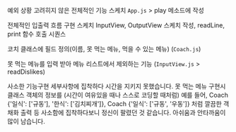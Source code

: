 예외 상황 고려히지 않은 전체적인 기능 스케치
`App.js` > play 메소드에 작성

전체적인 입출력 흐름 구현 스케치
InputView, OutputView 스케치 작성,
readLine, print 함수 호출 시퀀스

코치 클래스에 필드 정의(이름, 못 먹는 메뉴, 먹을 수 있는 메뉴) (`Coach.js`)

못 먹는 메뉴를 입력 받아 메뉴 리스트에서 제외하는 기능 (`InputView.js` > readDislikes)

사소한 기능구현 세부사항에 집착하다 시간을 지키지 못했습니다.
못 먹는 메뉴 구현시 클래스 객체의 정보를 (시간이 여유있을 때나 스스로 코딩할 때처럼)
예를 들어,
Coach {'일식': ['규동'], '한식': ['김치찌개']},
Coach {'일식': ['규동', '우동']}
처럼 깔끔한 객채화 출력 등 사소함에 집착하다보니 정신이 팔렸던 것 같습니다.
아쉬움과 안타까움이 많이 남습니다.
